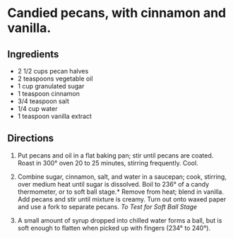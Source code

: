 Candied pecans, with cinnamon and vanilla.
=================================================

Ingredients
--------------------------------------------
* 2 1/2 cups pecan halves
* 2 teaspoons vegetable oil
* 1 cup granulated sugar
* 1 teaspoon cinnamon
* 3/4 teaspoon salt
* 1/4 cup water
* 1 teaspoon vanilla extract

Directions
---------------------------------------------------
1. Put pecans and oil in a flat baking pan; stir until pecans are coated. Roast in 300° oven 20 to 25 minutes, stirring frequently. Cool.

2. Combine sugar, cinnamon, salt, and water in a saucepan; cook, stirring, over medium heat until sugar is dissolved. Boil to 236° of a candy thermometer, or to soft ball stage.* Remove from heat; blend in vanilla. Add pecans and stir until mixture is creamy. Turn out onto waxed paper and use a fork to separate pecans. _To Test for Soft Ball Stage_

3. A small amount of syrup dropped into chilled water forms a ball, but is soft enough to flatten when picked up with fingers (234° to 240°). 
